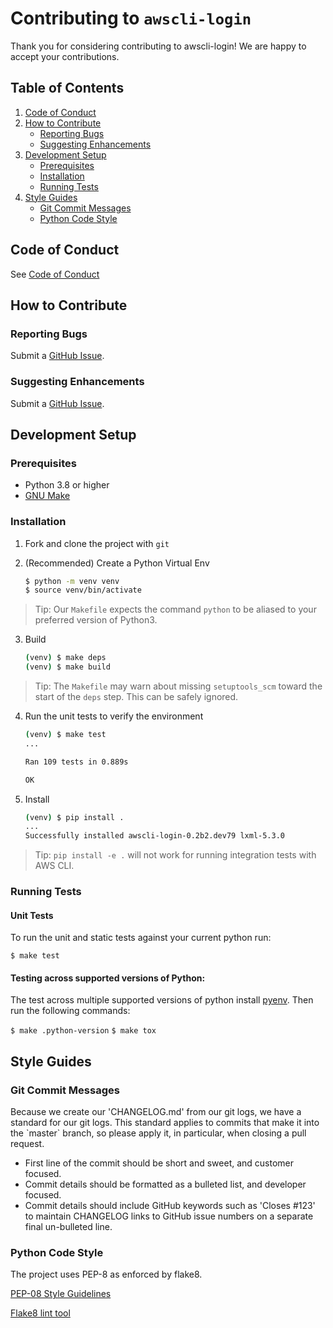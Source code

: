 # Contributing to `awscli-login`

Thank you for considering contributing to awscli-login!
We are happy to accept your contributions.

## Table of Contents

1. [Code of Conduct](#code-of-conduct)
2. [How to Contribute](#how-to-contribute)
   - [Reporting Bugs](#reporting-bugs)
   - [Suggesting Enhancements](#suggesting-enhancements)
3. [Development Setup](#development-setup)
   - [Prerequisites](#prerequisites)
   - [Installation](#installation)
   - [Running Tests](#running-tests)
4. [Style Guides](#style-guides)
   - [Git Commit Messages](#git-commit-messages)
   - [Python Code Style](#python-code-style)

## Code of Conduct

See [Code of Conduct](CODE_OF_CONDUCT.md)

## How to Contribute

### Reporting Bugs

Submit a [GitHub Issue](https://github.com/techservicesillinois/awscli-login/issues).

### Suggesting Enhancements

Submit a [GitHub Issue](https://github.com/techservicesillinois/awscli-login/issues).

## Development Setup

### Prerequisites

- Python 3.8 or higher
- [GNU Make](https://www.gnu.org/software/make/)

### Installation

1. Fork and clone the project with `git`
2. (Recommended) Create a Python Virtual Env

	```sh
	$ python -m venv venv
	$ source venv/bin/activate
	```

> Tip: Our `Makefile` expects the command `python` to be aliased to your preferred version of Python3.

3. Build 

	```sh
	(venv) $ make deps
	(venv) $ make build
	```

> Tip: The `Makefile` may warn about missing `setuptools_scm` toward the start of the `deps` step. This can be safely ignored.

4. Run the unit tests to verify the environment

	```sh
	(venv) $ make test
	...

	Ran 109 tests in 0.889s

	OK
	```

4. Install

	```sh
	(venv) $ pip install .
	...
	Successfully installed awscli-login-0.2b2.dev79 lxml-5.3.0
	```

> Tip: `pip install -e .` will not work for running integration tests with AWS CLI.


### Running Tests

#### Unit Tests
To run the unit and static tests against your current python run:

`$ make test`

#### Testing across supported versions of Python:
The test across multiple supported versions of python install [pyenv](https://github.com/pyenv/pyenv?tab=readme-ov-file#installation). Then run the following commands:

`$ make .python-version`
`$ make tox`

## Style Guides

### Git Commit Messages

Because we create our 'CHANGELOG.md' from our git logs, we have a standard for our git logs. This standard applies to commits that make it into the \`master\` branch, so please apply it, in particular, when closing a pull request.
 
*   First line of the commit should be short and sweet, and customer focused.
*   Commit details should be formatted as a bulleted list, and developer focused.
*   Commit details should include GitHub keywords such as 'Closes #123' to maintain CHANGELOG links to GitHub issue numbers on a separate final un-bulleted line.

### Python Code Style

The project uses PEP-8 as enforced by flake8.

[PEP-08 Style Guidelines](https://www.python.org/dev/peps/pep-0008/)

[Flake8 lint tool](https://flake8.pycqa.org/en/latest/)




